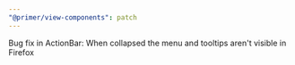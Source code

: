 ```yaml
---
"@primer/view-components": patch
---
```


Bug fix in ActionBar: When collapsed the menu and tooltips aren't visible in Firefox
